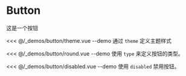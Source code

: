 # Button

这是一个按钮

<<< @/_demos/button/theme.vue
--demo 通过 `theme` 定义主题样式

<<< @/_demos/button/round.vue
--demo 使用 `type` 来定义按钮的类型。

<<< @/_demos/button/disabled.vue
--demo 使用 `disabled` 禁用按钮。
